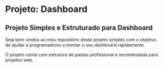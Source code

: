# Projeto: Dashboard

## Projeto Simples e Estruturado para Dashboard

Seja bem vindos ao meu repositório deste projeto simples com o objetivo de ajudar a programadores a montar o seu dashboard rapidamente.

O projeto conta com estrutura de pastas profissional e recomendada para projetos web.